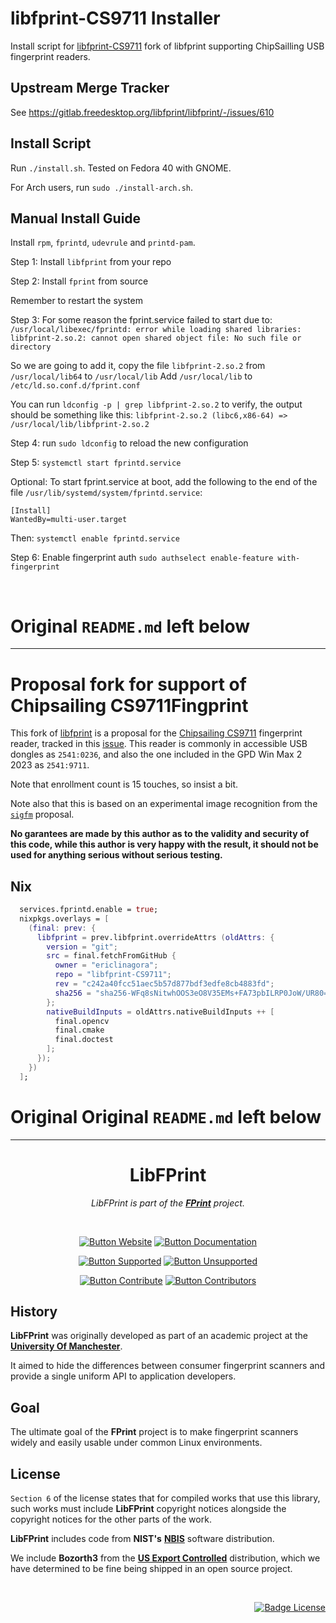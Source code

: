 # libfprint-CS9711 Installer
Install script for [libfprint-CS9711](https://github.com/ericlinagora/libfprint-CS9711) fork of libfprint supporting ChipSailling USB fingerprint readers.

## Upstream Merge Tracker
See https://gitlab.freedesktop.org/libfprint/libfprint/-/issues/610

## Install Script
Run `./install.sh`.
Tested on Fedora 40 with GNOME.

For Arch users, run `sudo ./install-arch.sh`.

## Manual Install Guide
Install `rpm`, `fprintd`, `udevrule` and `printd-pam`.

Step 1: Install `libfprint` from your repo

Step 2: Install `fprint` from source

Remember to restart the system

Step 3: For some reason the fprint.service failed to start due to: `/usr/local/libexec/fprintd: error while loading shared libraries: libfprint-2.so.2: cannot open shared object file: No such file or directory`

So we are going to add it, copy the file `libfprint-2.so.2` from `/usr/local/lib64` to `/usr/local/lib` Add `/usr/local/lib` to `/etc/ld.so.conf.d/fprint.conf`

You can run `ldconfig -p | grep libfprint-2.so.2` to verify, the output should be something like this: `libfprint-2.so.2 (libc6,x86-64) => /usr/local/lib/libfprint-2.so.2`

Step 4: run `sudo ldconfig` to reload the new configuration

Step 5: `systemctl start fprintd.service`

Optional: To start fprint.service at boot, add the following to the end of the file `/usr/lib/systemd/system/fprintd.service`:

```
[Install]
WantedBy=multi-user.target
```

Then: `systemctl enable fprintd.service`

Step 6: Enable fingerprint auth
`sudo authselect enable-feature with-fingerprint`

<br />

# Original `README.md` left below
<hr />


# Proposal fork for support of Chipsailing CS9711Fingprint

This fork of [libfprint](https://gitlab.freedesktop.org/libfprint/libfprint) is a proposal for the [Chipsailing CS9711](http://www.chipsailing.com/ProductsStd_250.html) fingerprint reader, tracked in this [issue](https://gitlab.freedesktop.org/libfprint/libfprint/-/issues/610). This reader is commonly in accessible USB dongles as `2541:0236`, and also the one included in the GPD Win Max 2 2023 as `2541:9711`.

Note that enrollment count is 15 touches, so insist a bit.

Note also that this is based on an experimental image recognition from the [`sigfm`](https://gitlab.freedesktop.org/libfprint/libfprint/-/merge_requests/418) proposal.

**No garantees are made by this author as to the validity and security of this code,
while this author is very happy with the result, it should not be used for anything
serious without serious testing.**

## Nix

```nix
  services.fprintd.enable = true;
  nixpkgs.overlays = [
    (final: prev: {
      libfprint = prev.libfprint.overrideAttrs (oldAttrs: {
        version = "git";
        src = final.fetchFromGitHub {
          owner = "ericlinagora";
          repo = "libfprint-CS9711";
          rev = "c242a40fcc51aec5b57d877bdf3edfe8cb4883fd";
          sha256 = "sha256-WFq8sNitwhOOS3eO8V35EMs+FA73pbILRP0JoW/UR80=";
        };
        nativeBuildInputs = oldAttrs.nativeBuildInputs ++ [
          final.opencv
          final.cmake
          final.doctest
        ];
      });
    })
  ];
```

# Original Original `README.md` left below
<hr />

<div align="center">

# LibFPrint

*LibFPrint is part of the **[FPrint][Website]** project.*

<br/>

[![Button Website]][Website]
[![Button Documentation]][Documentation]

[![Button Supported]][Supported]
[![Button Unsupported]][Unsupported]

[![Button Contribute]][Contribute]
[![Button Contributors]][Contributors]

</div>

## History

**LibFPrint** was originally developed as part of an
academic project at the **[University Of Manchester]**.

It aimed to hide the differences between consumer
fingerprint scanners and provide a single uniform
API to application developers.

## Goal

The ultimate goal of the **FPrint** project is to make
fingerprint scanners widely and easily usable under
common Linux environments.

## License

`Section 6` of the license states that for compiled works that use
this library, such works must include **LibFPrint** copyright notices
alongside the copyright notices for the other parts of the work.

**LibFPrint** includes code from **NIST's** **[NBIS]** software distribution.

We include **Bozorth3** from the **[US Export Controlled]**
distribution, which we have determined to be fine
being shipped in an open source project.

<br/>

<div align="right">

[![Badge License]][License]

</div>


<!----------------------------------------------------------------------------->

[Documentation]: https://fprint.freedesktop.org/libfprint-dev/
[Contributors]: https://gitlab.freedesktop.org/libfprint/libfprint/-/graphs/master
[Unsupported]: https://gitlab.freedesktop.org/libfprint/wiki/-/wikis/Unsupported-Devices
[Supported]: https://fprint.freedesktop.org/supported-devices.html
[Website]: https://fprint.freedesktop.org/

[Contribute]: ./HACKING.md
[License]: ./COPYING

[University Of Manchester]: https://www.manchester.ac.uk/
[US Export Controlled]: https://fprint.freedesktop.org/us-export-control.html
[NBIS]: http://fingerprint.nist.gov/NBIS/index.html


<!---------------------------------[ Badges ]---------------------------------->

[Badge License]: https://img.shields.io/badge/License-LGPL2.1-015d93.svg?style=for-the-badge&labelColor=blue


<!---------------------------------[ Buttons ]--------------------------------->

[Button Documentation]: https://img.shields.io/badge/Documentation-04ACE6?style=for-the-badge&logoColor=white&logo=BookStack
[Button Contributors]: https://img.shields.io/badge/Contributors-FF4F8B?style=for-the-badge&logoColor=white&logo=ActiGraph
[Button Unsupported]: https://img.shields.io/badge/Unsupported_Devices-EF2D5E?style=for-the-badge&logoColor=white&logo=AdBlock
[Button Contribute]: https://img.shields.io/badge/Contribute-66459B?style=for-the-badge&logoColor=white&logo=Git
[Button Supported]: https://img.shields.io/badge/Supported_Devices-428813?style=for-the-badge&logoColor=white&logo=AdGuard
[Button Website]: https://img.shields.io/badge/Homepage-3B80AE?style=for-the-badge&logoColor=white&logo=freedesktopDotOrg
